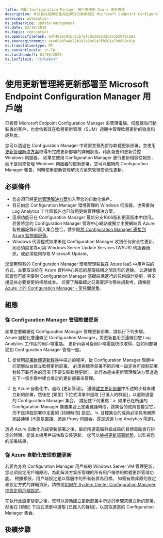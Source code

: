 ```yaml
---
title: 搭配 Configuration Manager 用戶端使用 Azure 更新管理
description: 本文旨在協助您使用此解決方案來設定 Microsoft Endpoint Configuration Manager，以將軟體更新部署至 ConfigMgr 用戶端。
services: automation
ms.subservice: update-management
ms.date: 03/19/2018
ms.topic: conceptual
ms.openlocfilehash: 9df401ec9c6d11bfef5d1d60833c855029f8ca01
ms.sourcegitcommit: aee08b05a4e72b192a6e62a8fb581a7b08b9c02a
ms.translationtype: MT
ms.contentlocale: zh-TW
ms.lasthandoff: 01/09/2020
ms.locfileid: "75769943"
---
```

# <a name="deploy-updates-to-microsoft-endpoint-configuration-manager-clients-with-update-management"></a>使用更新管理將更新部署至 Microsoft Endpoint Configuration Manager 用戶端

已投資 Microsoft Endpoint Configuration Manager 來管理電腦、伺服器和行動裝置的客戶，也會依賴其在軟體更新管理（SUM）週期中管理軟體更新的強度和成熟度。

您可以透過在 Configuration Manager 中建置並預先暫存軟體更新部署，並使用[更新管理解決方案](automation-update-management.md)取得所完成更新部署的詳細狀態，藉此報告和更新受控 Windows 伺服器。 如果您使用 Configuration Manager 進行更新相容性報告，而不是用來管理 Windows 伺服器的更新部署，您可以繼續向 Configuration Manager 報告，同時使用更新管理解決方案來管理安全性更新。

## <a name="prerequisites"></a>必要條件

* 您必須已將[更新管理解決方案](automation-update-management.md)加入至您的自動化帳戶。
* 目前由您 Configuration Manager 環境管理的 Windows 伺服器，也需要向 Log Analytics 工作區報告也已啟用更新管理解決方案。
* 這項功能已在 Configuration Manager 最新分支1606版和更高版本中啟用。 若要將您的 Configuration Manager 管理中心網站或獨立主要網站與 Azure 監視器記錄和匯入集合整合，請參閱[將 Configuration Manager 連接到 Azure 監視器記錄](../azure-monitor/platform/collect-sccm.md)。  
* Windows 代理程式如果未從 Configuration Manager 收到任何安全性更新，則必須設定為可與 Windows Server Update Services (WSUS) 伺服器通訊，或必須能夠存取 Microsoft Update。   

您使用現有的 Configuration Manager 環境管理裝載在 Azure IaaS 中用戶端的方式，主要取決於在 Azure 資料中心與您的基礎結構之間具有的連線。 此連線會影響您可能需要對 Configuration Manager 基礎結構進行的任何設計變更，與支援這些必要變更的相關成本。 若要了解繼續之前需要評估哪些規劃考，請檢閱 [Azure 上的 Configuration Manager - 常見問題集](/sccm/core/understand/configuration-manager-on-azure#networking)。

## <a name="configuration"></a>組態

### <a name="manage-software-updates-from-configuration-manager"></a>從 Configuration Manager 管理軟體更新 

如果您要繼續從 Configuration Manager 管理更新部署，請執行下列步驟。 Azure 自動化會連線至 Configuration Manager，將更新套用至連線到您 Log Analytics 工作區的用戶端電腦。 更新內容可從用戶端電腦快取取得，就如同部署受到 Configuration Manager 管理一般。

1. 從使用[部署軟體更新程序](/sccm/sum/deploy-use/deploy-software-updates)中描述的程序，從 Configuration Manager 階層中的頂層站台建立軟體更新部署。 必須與標準部署不同的唯一設定為可控制部署封裝下載行為的選項 [不要安裝軟體更新]。 此行為是由更新管理解決方案透過在下一個步驟中建立排定的更新部署來管理。

1. 在 Azure 自動化中，選取 [更新管理]。 遵循[建立更新部署](automation-tutorial-update-management.md#schedule-an-update-deployment)中所述的步驟來建立新的部署，然後在 [類型] 下拉式清單中選取 [已匯入的群組]，以選取適當的 Configuration Manager 集合。 請記住下列重點：a. 如果已在所選的 Configuration Manager 裝置集合上定義維護時段，該集合的成員會接受它，而不是排程部署中定義的 [持續時間] 設定。
    b. 目標集合的成員必須具有網際網路連線 (不論是直接、透過 Proxy 伺服器，還是透過 Log Analytics 閘道)。

透過 Azure 自動化完成更新部署之後，屬於所選電腦群組成員的目標電腦會在排定的時間，從其本機用戶端快取安裝更新。 您可以[檢視更新部署狀態](automation-tutorial-update-management.md#view-results-of-an-update-deployment)，以監視您的部署結果。

### <a name="manage-software-updates-from-azure-automation"></a>從 Azure 自動化管理軟體更新

若要為身為 Configuration Manager 用戶端的 Windows Server VM 管理更新，您必須設定用戶端原則，為此解決方案所管理的所有用戶端停用軟體更新管理功能。 根據預設，用戶端設定是以階層中的所有裝置為目標。 如需有關此原則設定和設定方式的詳細資訊，請檢閱[如何在 System Center Configuration Manager 中設定用戶端設定](/sccm/core/clients/deploy/configure-client-settings)。

在執行此設定變更之後，您可以遵循[建立更新部署](automation-tutorial-update-management.md#schedule-an-update-deployment)中所述的步驟來建立新的部署，然後在 [類型] 下拉式清單中選取 [已匯入的群組]，以選取適當的 Configuration Manager 集合。

## <a name="next-steps"></a>後續步驟

